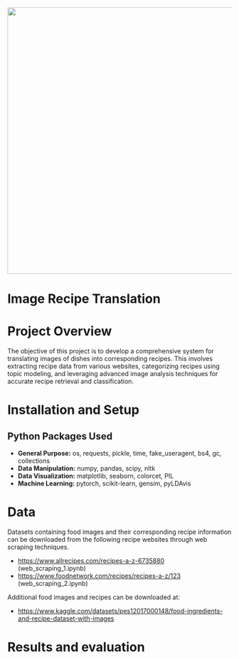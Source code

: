 <img src="https://github.com/trtrgfh/Image_Recipe_Translation/assets/73056232/ddaf3349-9077-4034-bf2b-954d8875e4ea" width="600"/>
 
# Image Recipe Translation

# Project Overview
The objective of this project is to develop a comprehensive system for translating images of dishes into corresponding recipes. This involves extracting recipe data from various websites, categorizing recipes using topic modeling, and leveraging advanced image analysis techniques for accurate recipe retrieval and classification.

# Installation and Setup
## Python Packages Used
- **General Purpose:** os, requests, pickle, time, fake_useragent, bs4, gc, collections
- **Data Manipulation:** numpy, pandas, scipy, nltk
- **Data Visualization:** matplotlib, seaborn, colorcet, PIL
- **Machine Learning:** pytorch, scikit-learn, gensim, pyLDAvis
  
# Data 
Datasets containing food images and their corresponding recipe information can be downloaded from the following recipe websites through web scraping techniques.
  - https://www.allrecipes.com/recipes-a-z-6735880 (web_scraping_1.ipynb)
  - https://www.foodnetwork.com/recipes/recipes-a-z/123 (web_scraping_2.ipynb)

Additional food images and recipes can be downloaded at:
  - https://www.kaggle.com/datasets/pes12017000148/food-ingredients-and-recipe-dataset-with-images

# Results and evaluation
